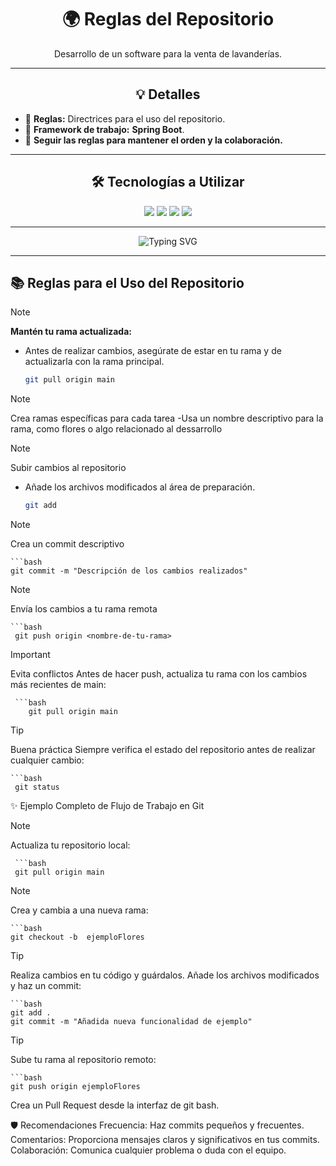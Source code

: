 <div align="center">
  <h1>🌍 Reglas del Repositorio</h1>
</div>

<div align="center">
  <p>Desarrollo de un software para la venta de lavanderías.</p>
</div>

---

<div align="center">
  <h2>💡 Detalles</h2>
</div>

- 🎯 **Reglas:** Directrices para el uso del repositorio.
- 🌱 **Framework de trabajo:** **Spring Boot**.
- 💬 **Seguir las reglas para mantener el orden y la colaboración.**

---

<div align="center">
  <h2>🛠️ Tecnologías a Utilizar</h2>
</div>

<div align="center">
  <img src="https://img.shields.io/badge/Java-ED8B00?style=for-the-badge&logo=java&logoColor=white">
  <img src="https://img.shields.io/badge/HTML5-E34F26?style=for-the-badge&logo=html5&logoColor=white">
  <img src="https://img.shields.io/badge/CSS3-1572B6?style=for-the-badge&logo=css3&logoColor=white">
  <img src="https://img.shields.io/badge/JavaScript-F7DF1E?style=for-the-badge&logo=javascript&logoColor=black">
</div>

---

<div align="center">
  <img src="https://readme-typing-svg.herokuapp.com?font=Fira+Code&size=22&pause=1000&color=36BCF7&width=435&lines=🌟+Transformando+ideas+en+código+🌟;💻+Desarrollo+tecnológico+con+propósito+💻;🚀+Reglas+y+creatividad+🚀;" alt="Typing SVG">
</div>

---

## 📚 Reglas para el Uso del Repositorio

> [!NOTE]
>  **Mantén tu rama actualizada:**
   - Antes de realizar cambios, asegúrate de estar en tu rama y de actualizarla con la rama principal.
     ```bash
     git pull origin main
> [!NOTE]
>  Crea ramas específicas para cada tarea
   -Usa un nombre descriptivo para la rama, como flores o algo relacionado al dessarrollo

> [!NOTE]
> Subir cambios al repositorio
  - Añade los archivos modificados al área de preparación.
    ```bash
    git add
    
> [!NOTE]
> Crea un commit descriptivo

    ```bash
    git commit -m "Descripción de los cambios realizados" 

> [!NOTE]
> Envía los cambios a tu rama remota
> 
    ```bash
     git push origin <nombre-de-tu-rama>

> [!IMPORTANT]
> Evita conflictos 
  Antes de hacer push, actualiza tu rama con los cambios más recientes de main:

     ```bash
        git pull origin main
        
> [!TIP]
> Buena práctica 
 Siempre verifica el estado del repositorio antes de realizar cualquier cambio:

    ```bash
     git status


✨ Ejemplo Completo de Flujo de Trabajo en Git

> [!NOTE]
>  Actualiza tu repositorio local:

     ```bash
     git pull origin main
    
> [!NOTE]
> Crea y cambia a una nueva rama:

    ```bash
    git checkout -b  ejemploFlores

> [!TIP]
> Realiza cambios en tu código y guárdalos. 
  Añade los archivos modificados y haz un commit:

    ```bash
    git add .
    git commit -m "Añadida nueva funcionalidad de ejemplo"
> [!TIP]
>  Sube tu rama al repositorio remoto:

    ```bash
    git push origin ejemploFlores
Crea un Pull Request desde la interfaz de git bash.

🛡️ Recomendaciones
Frecuencia: Haz commits pequeños y frecuentes.
Comentarios: Proporciona mensajes claros y significativos en tus commits.
Colaboración: Comunica cualquier problema o duda con el equipo.

   
